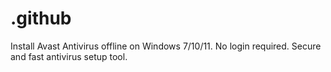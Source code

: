 # .github
Install Avast Antivirus offline on Windows 7/10/11. No login required. Secure and fast antivirus setup tool.
